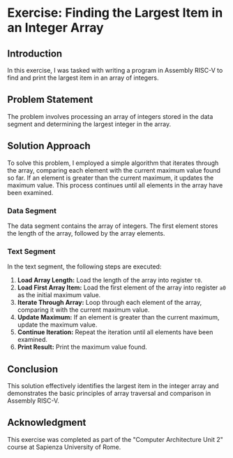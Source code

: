 <h1>Exercise: Finding the Largest Item in an Integer Array</h1>

<h2>Introduction</h2>
<p>In this exercise, I was tasked with writing a program in Assembly RISC-V to find and print the largest item in an array of integers.</p>

<h2>Problem Statement</h2>
<p>The problem involves processing an array of integers stored in the data segment and determining the largest integer in the array.</p>

<h2>Solution Approach</h2>
<p>To solve this problem, I employed a simple algorithm that iterates through the array, comparing each element with the current maximum value found so far. If an element is greater than the current maximum, it updates the maximum value. This process continues until all elements in the array have been examined.</p>

<h3>Data Segment</h3>
<p>The data segment contains the array of integers. The first element stores the length of the array, followed by the array elements.</p>

<h3>Text Segment</h3>
<p>In the text segment, the following steps are executed:</p>
<ol>
  <li><strong>Load Array Length:</strong> Load the length of the array into register <code>t0</code>.</li>
  <li><strong>Load First Array Item:</strong> Load the first element of the array into register <code>a0</code> as the initial maximum value.</li>
  <li><strong>Iterate Through Array:</strong> Loop through each element of the array, comparing it with the current maximum value.</li>
  <li><strong>Update Maximum:</strong> If an element is greater than the current maximum, update the maximum value.</li>
  <li><strong>Continue Iteration:</strong> Repeat the iteration until all elements have been examined.</li>
  <li><strong>Print Result:</strong> Print the maximum value found.</li>
</ol>

<h2>Conclusion</h2>
<p>This solution effectively identifies the largest item in the integer array and demonstrates the basic principles of array traversal and comparison in Assembly RISC-V.</p>

<h2>Acknowledgment</h2>
<p>This exercise was completed as part of the "Computer Architecture Unit 2" course at Sapienza University of Rome.</p>
